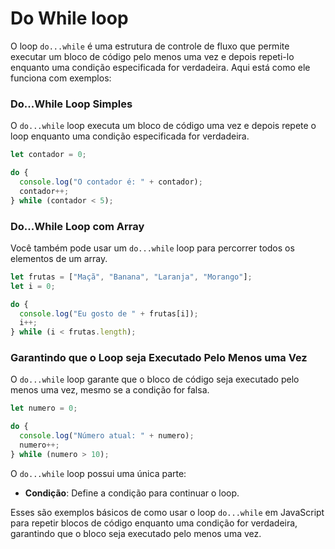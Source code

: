 # Do While loop

O loop `do...while` é uma estrutura de controle de fluxo que permite executar um bloco de código pelo menos uma vez e depois repeti-lo enquanto uma condição especificada for verdadeira. Aqui está como ele funciona com exemplos:

### Do...While Loop Simples

O `do...while` loop executa um bloco de código uma vez e depois repete o loop enquanto uma condição especificada for verdadeira.

```javascript
let contador = 0;

do {
  console.log("O contador é: " + contador);
  contador++;
} while (contador < 5);
```

### Do...While Loop com Array

Você também pode usar um `do...while` loop para percorrer todos os elementos de um array.

```javascript
let frutas = ["Maçã", "Banana", "Laranja", "Morango"];
let i = 0;

do {
  console.log("Eu gosto de " + frutas[i]);
  i++;
} while (i < frutas.length);
```

### Garantindo que o Loop seja Executado Pelo Menos uma Vez

O `do...while` loop garante que o bloco de código seja executado pelo menos uma vez, mesmo se a condição for falsa.

```javascript
let numero = 0;

do {
  console.log("Número atual: " + numero);
  numero++;
} while (numero > 10);
```

O `do...while` loop possui uma única parte:

- **Condição**: Define a condição para continuar o loop.

Esses são exemplos básicos de como usar o loop `do...while` em JavaScript para repetir blocos de código enquanto uma condição for verdadeira, garantindo que o bloco seja executado pelo menos uma vez.